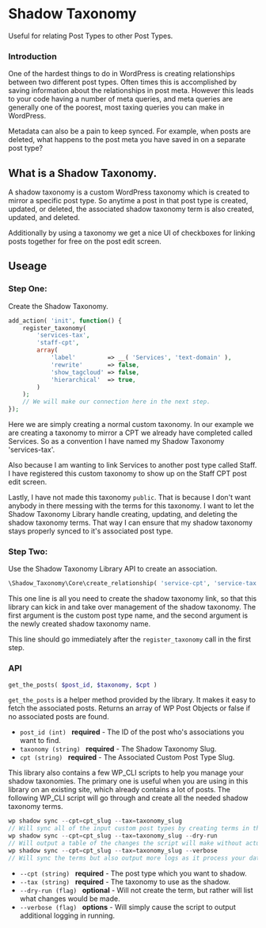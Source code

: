 # Shadow Taxonomy
Useful for relating Post Types to other Post Types.

### Introduction
One of the hardest things to do in WordPress is creating relationships between two different post types. Often times
this is accomplished by saving information about the relationships in post meta. However this leads to your code having
a number of meta queries, and meta queries are generally one of the poorest, most taxing queries you can make in WordPress.

Metadata can also be a pain to keep synced. For example, when posts are deleted, what happens to the post meta you have
saved in on a separate post type?

## What is a Shadow Taxonomy.
A shadow taxonomy is a custom WordPress taxonomy which is created to mirror a specific post type. So anytime a post in that
post type is created, updated, or deleted, the associated shadow taxonomy term is also created, updated, and deleted.

Additionally by using a taxonomy we get a nice UI of checkboxes for linking posts together for free on the post edit screen.


## Useage

### Step One:
Create the Shadow Taxonomy.
```php
add_action( 'init', function() {
	register_taxonomy(
		'services-tax',
		'staff-cpt',
		array(
			'label'         => __( 'Services', 'text-domain' ),
			'rewrite'       => false,
			'show_tagcloud' => false,
			'hierarchical'  => true,
		)
	);
    // We will make our connection here in the next step.
});
```
Here we are simply creating a normal custom taxonomy. In our example we are creating a taxonomy to mirror a CPT we already
have completed called Services. So as a convention I have named my Shadow Taxonomy 'services-tax'.

Also because I am wanting to link Services to another post type called Staff. I have registered this custom taxonomy to show up on the Staff CPT post edit screen.

Lastly, I have not made this taxonomy ```public```. That is because I don't want anybody in there messing with the terms for this taxonomy. I want to let the Shadow Taxonomy Library handle creating, updating, and deleting the shadow taxonomy terms. That way I can ensure that my shadow taxonomy stays properly synced to it's associated post type.

### Step Two:
Use the Shadow Taxonomy Library API to create an association.
```php
\Shadow_Taxonomy\Core\create_relationship( 'service-cpt', 'service-tax' );
```
This one line is all you need to create the shadow taxonomy link, so that this library can kick in and take over management
of the shadow taxonomy. The first argument is the custom post type name, and the second argument is the newly created shadow taxonomy
name.

This line should go immediately after the ```register_taxonomy``` call in the first step.

### API
```php
get_the_posts( $post_id, $taxonomy, $cpt )
```
`get_the_posts` is a helper method provided by the library. It makes it easy to fetch the associated posts.
Returns an array of WP Post Objects or false if no associated posts are found.
- ```post_id (int) ``` **required** - The ID of the post who's associations you want to find.
- ```taxonomy (string) ``` **required** - The Shadow Taxonomy Slug.
- ```cpt (string) ``` **required** - The Associated Custom Post Type Slug.

This library also contains a few WP_CLI scripts to help you manage your shadow taxonomies. The primary one is useful when you are using in this library on an existing site, which already contains a lot of posts. The following WP_CLI script will go through and create all the needed shadow taxonomy terms.
```php
wp shadow sync --cpt=cpt_slug --tax=taxonomy_slug
// Will sync all of the input custom post types by creating terms in the input taxonomy.
wp shadow sync --cpt=cpt_slug --tax=taxonomy_slug --dry-run
// Will output a table of the changes the script will make without actually making any changes.
wp shadow sync --cpt=cpt_slug --tax=taxonomy_slug --verbose
// Will sync the terms but also output more logs as it process your data.
```
- ```--cpt (string) ``` **required** - The post type which you want to shadow.
- ```--tax (string) ``` **required** - The taxonomy to use as the shadow.
- ```--dry-run (flag) ``` **optional** - Will not create the term, but rather will list what changes would be made.
- ```--verbose (flag) ``` **options** - Will simply cause the script to output additional logging in running.
